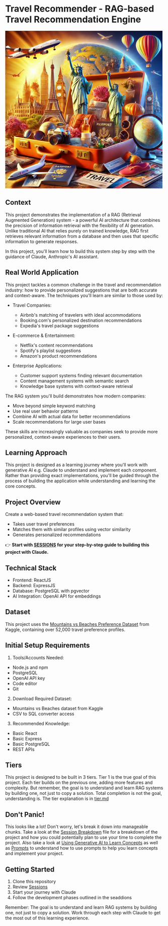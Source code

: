 # Travel Recommender - RAG-based Travel Recommendation Engine

<img src="./assets/travel.webp" alt="Travel Recommender" width="500">

## Context
This project demonstrates the implementation of a RAG (Retrieval Augmented Generation) system - a powerful AI architecture that combines the precision of information retrieval with the flexibility of AI generation. Unlike traditional AI that relies purely on trained knowledge, RAG first retrieves relevant information from a database and then uses that specific information to generate responses.

In this project, you'll learn how to build this system step by step with the guidance of Claude, Anthropic's AI assistant.

## Real World Application
This project tackles a common challenge in the travel and recommendation industry: how to provide personalized suggestions that are both accurate and context-aware. The techniques you'll learn are similar to those used by:

* Travel Companies:
  - Airbnb's matching of travelers with ideal accommodations
  - Booking.com's personalized destination recommendations
  - Expedia's travel package suggestions

* E-commerce & Entertainment:
  - Netflix's content recommendations
  - Spotify's playlist suggestions
  - Amazon's product recommendations

* Enterprise Applications:
  - Customer support systems finding relevant documentation
  - Content management systems with semantic search
  - Knowledge base systems with context-aware retrieval

The RAG system you'll build demonstrates how modern companies:
- Move beyond simple keyword matching
- Use real user behavior patterns
- Combine AI with actual data for better recommendations
- Scale recommendations for large user bases

These skills are increasingly valuable as companies seek to provide more personalized, context-aware experiences to their users.

## Learning Approach
This project is designed as a learning journey where you'll work with generative AI e.g. Claude to understand and implement each component. Rather than providing exact implementations, you'll be guided through the process of building the application while understanding and learning the core concepts.

## Project Overview
Create a web-based travel recommendation system that:
- Takes user travel preferences
- Matches them with similar profiles using vector similarity
- Generates personalized recommendations


👉 **Start with [SESSIONS](./sessions.md) for your step-by-step guide to building this project with Claude.**


## Technical Stack
* Frontend: ReactJS
* Backend: ExpressJS
* Database: PostgreSQL with pgvector
* AI Integration: OpenAI API for embeddings

## Dataset
This project uses the [Mountains vs Beaches Preference Dataset](https://www.kaggle.com/datasets/jahnavipaliwal/mountains-vs-beaches-preference) from Kaggle, containing over 52,000 travel preference profiles.

## Initial Setup Requirements

1. Tools/Accounts Needed:
- Node.js and npm
- PostgreSQL
- OpenAI API key
- Code editor
- Git

2. Download Required Dataset:
- Mountains vs Beaches dataset from Kaggle
- CSV to SQL converter access

3. Recommended Knowledge:
- Basic React
- Basic Express
- Basic PostgreSQL
- REST APIs

## Tiers

This project is designed to be built in 3 tiers. Tier 1 is the true goal of this project. Each tier builds on the previous one, adding more features and complexity. But remember, the goal is to understand and learn RAG systems by building one, not just to copy a solution. Total completion is not the goal, understanding is. The tier explanation is in [tier.md](./tier.md)

## Don't Panic!
This looks like a lot! Don't worry, let's break it down into manageable chunks. Take a look at the [Session Breakdown](sessions.md) file for a breakdown of the project and how you could potentially plan to use your time to complete the project. Also take a look at [Using Generative AI to Learn Concepts](learning-journey.md) as well as [Prompts](prompts.md) to understand how to use prompts to help you learn concepts and implement your project.
## Getting Started

1. Clone this repository
2. Review [Sessions](./sessions.md)
3. Start your journey with Claude
4. Follow the development phases outlined in the seaddions

Remember: The goal is to understand and learn RAG systems by building one, not just to copy a solution. Work through each step with Claude to get the most out of this learning experience.